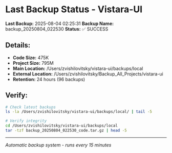 # Last Backup Status - Vistara-UI

**Last Backup:** 2025-08-04 02:25:31
**Backup Name:** backup_20250804_022530
**Status:** ✅ SUCCESS

## Details:
- **Code Size:** 475K
- **Project Size:** 795M
- **Main Location:** /Users/zvishilovitsky/vistara-ui/backups/local
- **External Location:** /Users/zvishilovitsky/Backup_All_Projects/vistara-ui
- **Retention:** 24 hours (96 backups)

## Verify:
```bash
# Check latest backups
ls -la /Users/zvishilovitsky/vistara-ui/backups/local/ | tail -5

# Verify integrity
cd /Users/zvishilovitsky/vistara-ui/backups/local
tar -tzf backup_20250804_022530_code.tar.gz | head -5
```

---
*Automatic backup system - runs every 15 minutes*
